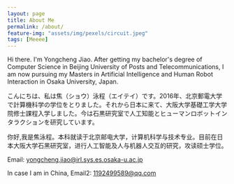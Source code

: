 ```yaml
---
layout: page
title: About Me
permalink: /about/
feature-img: "assets/img/pexels/circuit.jpeg"
tags: [Meeee]
---
```


Hi there. I'm Yongcheng Jiao.
After getting my bachelor's degree of Computer Science in Beijing University of Posts and Telecommunications, I am now pursuing my Masters in Artificial Intelligence and Human Robot Interaction in Osaka University, Japan.

こんにちは、私は焦（ショウ）泳程（エイテイ）です。2016年、北京郵電大学で計算機科学の学位をとりました。それから日本に来て、大阪大学基礎工学大学院修士課程入学しました。今は石黒研究室で人工知能とヒューマンロボットインタラクションを研究しています。

你好,我是焦泳程。本科就读于北京邮电大学，计算机科学与技术专业。目前在日本大阪大学石黑研究室，进行人工智能及人与机器人交互的研究，攻读硕士学位。

Email: yongcheng.jiao@irl.sys.es.osaka-u.ac.jp

In case I am in China, Email2: 1192499589@qq.com
